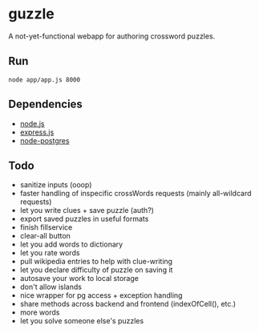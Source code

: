 guzzle
======

A not-yet-functional webapp for authoring crossword puzzles.

Run
---

    node app/app.js 8000

Dependencies
------------

  * [node.js](http://nodejs.org/#download)
  * [express.js](http://expressjs.com/install.sh)
  * [node-postgres](https://github.com/brianc/node-postgres)

Todo
----

  * sanitize inputs (ooop)
  * faster handling of inspecific crossWords requests (mainly all-wildcard requests)
  * let you write clues + save puzzle (auth?)
  * export saved puzzles in useful formats
  * finish fillservice
  * clear-all button
  * let you add words to dictionary
  * let you rate words
  * pull wikipedia entries to help with clue-writing
  * let you declare difficulty of puzzle on saving it
  * autosave your work to local storage
  * don't allow islands
  * nice wrapper for pg access + exception handling
  * share methods across backend and frontend (indexOfCell(), etc.)
  * more words
  * let you solve someone else's puzzles
